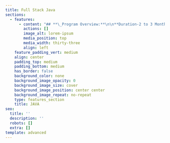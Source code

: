 ```yaml
---
title: Full Stack Java
sections:
  - features:
      - content: "## **\_Program Overview:**\n\n**Duration-2 to 3 Months**\n\n**Eligibility Criteria – No Eligibility Criteria.**\n\n**Basic concepts provided by Eduprajna Institute.**\n\n**Lifetime Access to Eduprajna Institute LAB(Syllabus Copies , Recorded\_\_ videos)**\n\n**Lifetime doubt clearness.**\n\n**All IT courses Global Certification Available.**\n\n**Placement Support**\n\n**Resume preparation & Soft skill training 1 week**\n\n**project support.\r**\n\n\n### **Syllabus:**\n\n***Core Java ***\n\nJava Architecture JDK – JRE – JVM\r\nJava IDE\r\nJava Modifiers – Access and Non-Access\r\nJava data type, Wrapper classes, String, arrays, regex, Number formatting,\r\nLooping & branching.\r\nA Look at OOP, Objects, Classes, and Interfaces\r\nComposition – Inheritance, Abstract classes, and overriding methods\r\nJava exception handling mechanism. try-catch -finally block\r\nCustom ExceptionsThread lifecycle, multithreading, extending Thread class, Implementing Runnable Interface\r\nSynchronization and Thread Safety\r\nDate, Time, LocalDate, Calendar, Period, Duration, Date formatting,List, Set, Map\r\nComparable, Comparator\r\nFunctional interface, Lambda expression, Predicate\r\nStream API, Stream Filter, forEach, Collector\r\nJava I/O, Serialization\r\nAnnotations in Java, Built-In Annotations – Custom Annotations\r\nJunit, TestRunner, TestSuite, Mockito\n\n***Web Technologies ***\n\n\_\_\_\_ **HTML5**\n\nUnderstanding & using HTML\r\nheadings, paragraphs\r\nLine Breaks & Rules\r\nHyperlinks (href, nav)\r\nThe Image Tag and the src Attribute\r\nLIST Tags\r\nTables\r\nForms\r\nHTML5 tags  & attributes\n\n**CSS **\n\nInternal, inline,  external\r\nselectors,\r\nText, font, border, background, color, sizes\r\nList, border, box model, tables, positions\r\nPseudo-elements, Pseudo-classes\n\n**JavaScript **\n\nSetting up Variables in JavaScript\r\nJavascript Conditional Statements\r\nJavaScript Loops\r\nArrays\r\nJavascript Events and Functions\r\nJavaScript Form Validation\n\n***Advance Java ***\n\n\_\_\_ ***Java Database Connectivity ***\n\n\n\nJDBC Introduction - JDBC\narchitecture - JDBC driver types. \r\n\nJDBC API and various\ninterfaces \r\n\nConnection Interface \r\n\nStatement Interface \r\n\nResultSet Interface \r\n\nSteps to establish a JDBC\nConnection \r\n\nHandling parameterized\nqueries using PreparedStatement Interface \r\n\nEmbedding PL/SQL objects\nusing CallableStatement interface \r\n\nTransaction Management in\nJDBC \r\n\n\_***Servlet ***\n\n\nDescribe web applications\n& J2ee\r\n\nDescribe the web\ncontainer behavior \r\n\nDevelop a simple HTTP\nServlet \r\n\nDefine\nModel-View-Controller (MVC) architecture \r\n\nSession Handling, Servlet\nto Servlet communication \r\n\r\n\n***Java Server Pages(JSP) ***\n\n\nDescribe JSP page technology \r\n\nWrite JSP code using scripting elements \r\n\nWrite JSP code using the page directive \r\n\nWrite JSP code using standard tags \r\n\nUsing JavaBeans with JSP actions \r\n\nusing \\<jsp:useBean> \r\n\nusing \\<jsp:setProperty> \r\n\nusing \\<jsp:getProperty> \r\n\nusing \\<jsp:include> \r\n\nusing \\<jsp:forward> \r\n\nEffective use of JSTL\n\n\r\n***DevOps – Git & GitHub***\n\nGit Overview & Git Installation\r\nGit Basics\r\nGit Merge\r\nGit Branches\r\nGit & Github Workflow\r\nGit & Github communication\n\n***DevOps - Deployment (Maven) ***\n\nMaven Installation \n\nMaven Basics \n\nMaven Demo \n\nMaven Eclipse Demo \n\nMaven lifecycle \n\nMaven Repositories \n\nMulti-Module projects \n\n\n***Introduction to Hibernate Framework ***\n\nObject\nRelational Mapping (ORM) \n\nJava\nORM/Persistent Frameworks \n\n\nHibernate\nArchitecture and API \n\nHibernate\nInstallation/Setup \n\nHibernate\nwith XML\n\nHibernate\nwith annotation\n\nHibernate\nwith a properties file.\n\nJavaBeans\n\\- Basic Mapping \n\nClass\nto Table Mappings - Property Mapping\n\nIdentifiers\n– Generators - Natural Keys \n\n\nHibernate\nwith List, Set & Map. \n\nAssociations\n\n\nOne-to-one\n\nOne-to-many\n\n\nMany-to-many.\n\nHibernate\nCriteria Query Language\r\n\n***Introduction to Spring Framework ***\n**\_\n\_ Spring Core Introduction / Overview**\n\n\nManaging\nBeans, The Spring Container, Inversion of Control\r\n\nDependencies\nand Dependency Injection (DI) with\_ BeanFactory/\_ Application Context\r\n\nConstructor\nInjection, setter injection with List, Set & Map\r\n\nSpring\nannotations &\_ AnnotationConfig\nApplication Context\r\n\nAutowiring\nDependencies\r\n\nXML\nfree configuration \r\n\nSpring AOP \n\n\r\n**Introduction / Developing Web applications with Spring MVC**\n\n\nThe Web\nApplication Context and the ContextLoaderListener\r\n\nModel\nView Controller\r\n\nFront\nController Pattern\r\n\nDispatcher\nServlet Configuration\r\n\nControllers,\nRequest Mapping\r\n\nWorking with Forms\r\n\nGetting at the Request, @RequestParam, @RequestHeader\r\n\nSpring form tags and Model Binding, @ModelAttribute\r\n\n\r\n**Integrating Jdbc Temaplet with Spring MVC**\n\_\_ **Integrating Hibernate with Spring MVC**\n\_ **SPRING BOOT Introduction**\n\n\nSpring\nBoot starters\r\n\n@SpringBootApplication\r\n\nExternalize\nyour configuration using application.properties \r\n\nRestController\r\n\nSpring\nData JPA Intro & Overview\r\n\nDefining\nRepository Interfaces\r\n\nPersisting\nEntities\r\n\nTransactions\r\n\n\r\n**Integrating Spring Boot with\nAngular/React \n\nSpring Boot RESTful Web Services & JPA**\n\n\nREST specific Annotations in Spring\r\n\nUsing @ResponseBody\r\n\nJSON and XML data exchange\r\n\nPostman\r\n\n@GET, @POST, @PUT & @DELETE\r\n\nValidations\r\n\nConfiguring Spring Data REST\r\n\nRepository resources, Default Status Codes, HTTP methods\r\n\n\n***Introduction to Microservices***\n\n\nWhat is microservice\n\nSpring Cloud\n\nMonolithic application vs microservice\n\nEureka Server\n\nZuul API Gateway\n\n\n\n\n\n\n\n\n\n\n\n\n\n\n\n\n\n\n\n\n\n\n\n\n\n\n\n\n\n\n\n\n\n\n\n\n\n\n\n\n\n\n\r\n\n\n\n\n\n\n\n\n\r\n\n\n\n\n\n\n\n\n\n\n\n\n\n\n\n\n\n\n\n\n\n\n\n\n\r\n\n\n\n\n\n\n\n\n\n\n\n\n\n\n\n\n\n\n\n\n\n\n\n\n\n\n### &#xA;&#xD;&#xA;&#xA;&#xA;&#xA;&#xA;&#xA;&#xA;&#xA;&#xA;&#xA;\n\n***\n"
        actions: []
        image_alt: lorem-ipsum
        media_position: top
        media_width: thirty-three
        align: left
    feature_padding_vert: medium
    align: center
    padding_top: medium
    padding_bottom: medium
    has_border: false
    background_color: none
    background_image_opacity: 0
    background_image_size: cover
    background_image_position: center center
    background_image_repeat: no-repeat
    type: features_section
    title: JAVA
seo:
  title: ''
  description: ''
  robots: []
  extra: []
template: advanced
---
```

